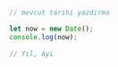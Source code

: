 ```javascript

// mevcut tarihi yazdırma

let now = new Date(); 
console.log(now); 
 
// Yıl, Ayi


```